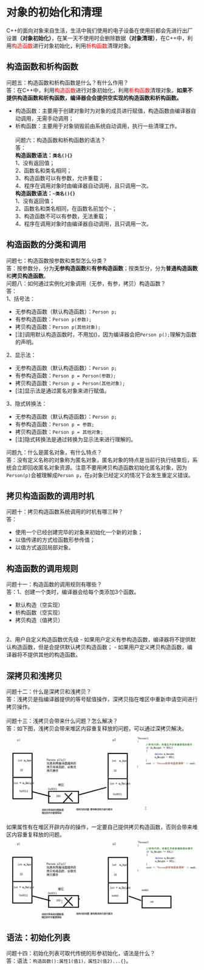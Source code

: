 
# 对象的初始化和清理
C++的面向对象来自生活，生活中我们使用的电子设备在使用前都会先进行出厂设置<b>（对象初始化）</b>，在某一天不使用时会删除数据<b>（对象清理）</b>，在C++中，利用<font color='red'>构造函数</font>进行对象初始化，利用<font color='red'>析构函数</font>清理对象。

## 构造函数和析构函数
问题五：构造函数和析构函数是什么？有什么作用？<br>
答：在C++中，利用<font color='red'>构造函数</font>进行对象初始化，利用<font color='red'>析构函数</font>清理对象。<b>如果不提供构造函数和析构函数，编译器会会提供空实现的构造函数和析构函数。</b>
- 构造函数：主要用于创建对象时为对象的成员进行赋值，构造函数由编译器自动调用，无需手动调用；
- 析构函数：主要用于对象销毁前由系统自动调用，执行一些清理工作。
<br><br>
问题六：构造函数和析构函数的语法？<br>
答：<br>
<b>构造函数语法：`类名(){}`</b><br>
1、没有返回值；<br>
2、函数名和类名相同；<br>
3、构造函数可以有参数，允许重载；<br>
4、程序在调用对象时由编译器自动调用，且只调用一次。<br>
<b>构造函数语法：`~类名(){}`</b><br>
1、没有返回值；<br>
2、函数名和类名相同，在函数名前加个`~`；<br>
3、构造函数不可以有参数，无法重载；<br>
4、程序在调用对象时由编译器自动调用，且只调用一次。<br>


## 构造函数的分类和调用
问题七：构造函数按参数和类型怎么分类？<br>
答：按参数分，分为<b>无参构造函数</b>和<b>有参构造函数</b>；按类型分，分为<b>普通构造函数</b>和<b>拷贝构造函数</b>。<br>
问题八：如何通过实例化对象调用（无参，有参，拷贝）构造函数？<br>
答：<br>
1、括号法：<br>
- 无参构造函数（默认构造函数）：`Person p;`
- 有参构造函数：`Person p(参数);`
- 拷贝构造函数：`Person p(其他对象);`
- [注]调用默认构造函数时，不用加()，因为编译器会把`Person p();`理解为函数的声明。

2、显示法：<br>
- 无参构造函数（默认构造函数）：`Person p;`
- 有参构造函数：`Person p = Person(参数);`
- 拷贝构造函数：`Person p = Person(其他对象);`
- [注]显示法是通过匿名对象来进行赋值。

3、隐式转换法：<br>
- 无参构造函数（默认构造函数）：`Person p;`
- 有参构造函数：`Person p = 参数;`
- 拷贝构造函数：`Person p = 其他对象;`
- [注]隐式转换法是通过转换为显示法来进行理解的。

问题九：什么是匿名对象，有什么特点？<br>
答：没有定义名称的对象称为匿名对象，匿名对象的特点是当前行执行结束后，系统会立即回收匿名对象资源。注意不要用拷贝构造函数初始化匿名对象，因为`Person(p)`会被理解成`Person p`，在`p`对象已经定义的情况下会发生重定义错误。

## 拷贝构造函数的调用时机
问题十：拷贝构造函数系统调用的时机有哪三种？<br>
答：
- 使用一个已经创建完毕的对象来初始化一个新的对象；
- 以值传递的方式给函数形参传值；
- 以值方式返回局部对象。


## 构造函数的调用规则
问题十一：构造函数的调用规则有哪些？<br>
答：1、创建一个类时，编译器会给每个类添加3个函数。<br>
- 默认构造（空实现）
- 析构函数（空实现）
- 拷贝构造（值拷贝）
<br>
2、用户自定义构造函数优先级
- 如果用户定义有参构造函数，编译器将不提供默认构造函数，但是会提供默认拷贝构造函数；
- 如果用户定义拷贝构造函数，编译器将不提供其他的构造函数。

## 深拷贝和浅拷贝
问题十二：什么是深拷贝和浅拷贝？<br>
答：浅拷贝是指编译器提供的等号赋值操作，深拷贝指在堆区中重新申请空间进行拷贝操作。
<br><br>
问题十三：浅拷贝会带来什么问题？怎么解决？<br>
答：如下图，浅拷贝会带来堆区内容重复释放的问题，可以通过深拷贝解决。<br>
<img src="./figures/浅拷贝的问题.png"><br><br>
如果属性有在堆区开辟内存的操作，一定要自己提供拷贝构造函数，否则会带来堆区内容重复释放的问题。
<img src="./figures/深拷贝解决问题.png">

## 语法：初始化列表
问题十四：初始化列表可取代传统的形参初始化，语法是什么？<br>
答：语法：`构造函数():属性1(值1)，属性2(值2)...{}`。